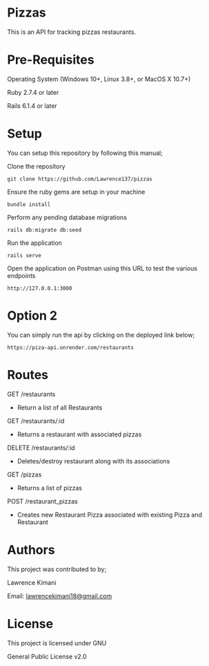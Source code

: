 # Pizzas

This is an API for tracking pizzas restaurants.

# Pre-Requisites

Operating System (Windows 10+, Linux 3.8+, or MacOS X 10.7+)

Ruby 2.7.4 or later

Rails 6.1.4 or later

# Setup

You can setup this repository by following this manual;

Clone the repository

`git clone https://github.com/Lawrence137/pizzas`

Ensure the ruby gems are setup in your machine

`bundle install`

Perform any pending database migrations

`rails db:migrate db:seed`

Run the application

`rails serve`

Open the application on Postman using this URL to test the various endpoints

`http://127.0.0.1:3000`

# Option 2

You can simply run the api by clicking on the deployed link below;

`https://piza-api.onrender.com/restaurants`

# Routes

GET /restaurants

- Return a list of all Restaurants

GET /restaurants/:id

- Returns a restaurant with associated pizzas

DELETE /restaurants/:id

- Deletes/destroy restaurant along with its associations

GET /pizzas

- Returns a list of pizzas

POST /restaurant_pizzas

- Creates new Restaurant Pizza associated with existing Pizza and Restaurant

# Authors

This project was contributed to by;

Lawrence Kimani

Email: lawrencekimani18@gmail.com

# License

This project is licensed under GNU

General Public License v2.0